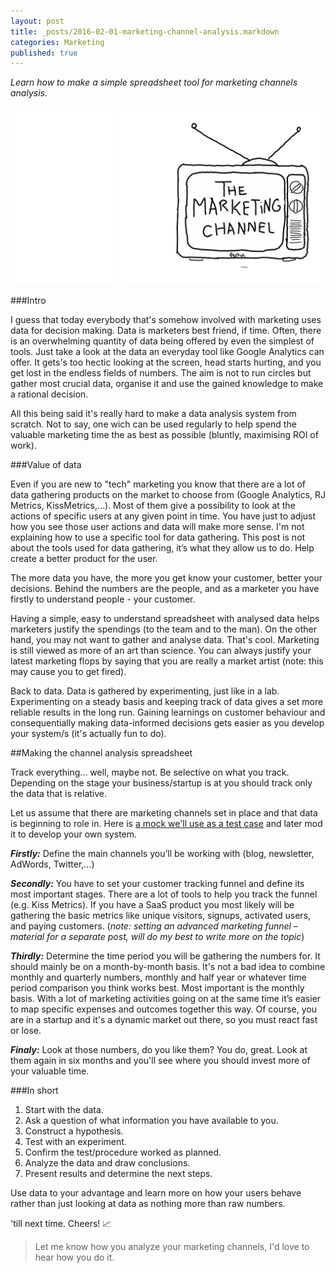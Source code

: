 ```yaml
---
layout: post
title: _posts/2016-02-01-marketing-channel-analysis.markdown
categories: Marketing
published: true
---
```

*Learn how to make a simple spreadsheet tool for marketing channels analysis.*

![Marketing channel analysis Tool](https://github.com/FilipKmn/filipkmn.github.io/blob/master/assets/images/channel-analytics/marketing-channel.png?raw=true)

###Intro

I guess that today everybody that's somehow involved with marketing uses data for decision making. Data is marketers best friend, if time. Often, there is an overwhelming quantity of data being offered by even the simplest of tools. Just take a look at the data an everyday tool like Google Analytics can offer. It gets's too hectic looking at the screen, head starts hurting, and you get lost in the endless fields of numbers. The aim is not to run circles but gather most crucial data, organise it and use the gained knowledge to make a rational decision.

All this being said it's really hard to make a data analysis system from scratch. Not to say, one wich can be used regularly to help spend the valuable marketing time the as best as possible (bluntly, maximising ROI of work).

###Value of data

Even if you are new to "tech" marketing you know that there are a lot of data gathering products on the market to choose from (Google Analytics, RJ Metrics, KissMetrics,...). Most of them give a possibility to look at the actions of specific users at any given point in time. You have just to adjust how you see those user actions and data will make more sense. I'm not explaining how to use a specific tool for data gathering. This post is not about the tools used for data gathering, it’s what they allow us to do. Help create a better product for the user.

The more data you have, the more you get know your customer, better your decisions. Behind the numbers are the people, and as a marketer you have firstly to understand people - your customer.

Having a simple, easy to understand spreadsheet with analysed data helps marketers justify the spendings (to the team and to the man). On the other hand, you may not want to gather and analyse data. That's cool. Marketing is still viewed as more of an art than science. You can always justify your latest marketing flops by saying that you are really a market artist (note: this may cause you to get fired).

Back to data. Data is gathered by experimenting, just like in a lab. Experimenting on a steady basis and keeping track of data gives a set more reliable results in the long run. Gaining learnings on customer behaviour and consequentially making data-informed decisions gets easier as you develop your system/s  (it's actually fun to do).

##Making the channel analysis spreadsheet

Track everything... well, maybe not. Be selective on what you track. Depending on the stage your business/startup is at you should track only the data that is relative.

Let us assume that there are marketing channels set in place and that data is beginning to role in. Here is [a mock we'll use as a test case](https://docs.google.com/spreadsheets/d/1iIKSHqvSWMOSVTYvzz0veHXBaJpdknid7kgZvD3HQB0/edit?usp=sharing) and later mod it to develop your own system.

__*Firstly:*__ Define the main channels you’ll be working with (blog, newsletter, AdWords, Twitter,…)

__*Secondly:*__ You have to set your customer tracking funnel and define its most important stages. There are a lot of tools to help you track the funnel (e.g. Kiss Metrics). If you have a SaaS product you most likely will be gathering the basic metrics like unique visitors, signups, activated users, and paying customers.
(*note: setting an advanced marketing funnel – material for a separate post, will do my best to write more on the topic*)

__*Thirdly:*__ Determine the time period you will be gathering the numbers for. It should mainly be on a month-by-month basis. It's not a bad idea to combine monthly and quarterly numbers, monthly and half year or whatever time period comparison you think works best. Most important is the monthly basis. With a lot of marketing activities going on at the same time it’s easier to map specific expenses and outcomes together this way. Of course, you are in a startup and it's a dynamic market out there, so you must react fast or lose.

__*Finaly:*__ Look at those numbers, do you like them? You do, great. Look at them again in six months and you'll see where you should invest more of your valuable time.

###In short

1. Start with the data.
2. Ask a question of what information you have available to you.
3. Construct a hypothesis.
4. Test with an experiment.
5. Confirm the test/procedure worked as planned.
6. Analyze the data and draw conclusions.
7. Present results and determine the next steps.

Use data to your advantage and learn more on how your users behave rather than just looking at data as nothing more than raw numbers.

'till next time. Cheers! 📈

>Let me know how you analyze your marketing channels, I'd love to hear how you do it.
